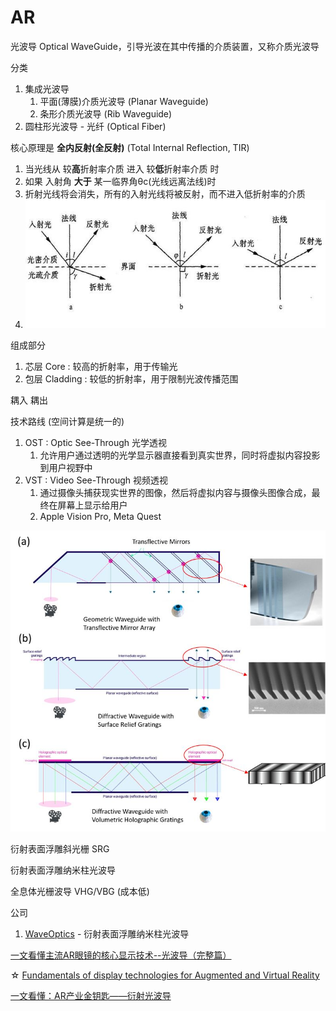# AR

光波导 Optical WaveGuide，引导光波在其中传播的介质装置，又称介质光波导

分类
1. 集成光波导
   1. 平面(薄膜)介质光波导 (Planar Waveguide)
   2. 条形介质光波导 (Rib Waveguide)
2. 圆柱形光波导 - 光纤 (Optical Fiber)

核心原理是 **全内反射(全反射)** (Total Internal Reflection, TIR)
1. 当光线从 较**高**折射率介质 进入 较**低**折射率介质 时
2. 如果 入射角 **大于** 某一临界角θc(光线远离法线)时
3. 折射光线将会消失，所有的入射光线将被反射，而不进入低折射率的介质
4. <img src="Pics/ar001.png">

组成部分
1. 芯层 Core     : 较高的折射率，用于传输光
2. 包层 Cladding : 较低的折射率，用于限制光波传播范围


耦入 耦出


技术路线 (空间计算是统一的)
1. OST : Optic See-Through 光学透视
   1. 允许用户通过透明的光学显示器直接看到真实世界，同时将虚拟内容投影到用户视野中
2. VST : Video See-Through 视频透视
   1. 通过摄像头捕获现实世界的图像，然后将虚拟内容与摄像头图像合成，最终在屏幕上显示给用户
   2. Apple Vision Pro, Meta Quest

<img src="Pics/ar002.png">

衍射表面浮雕斜光栅 SRG

衍射表面浮雕纳米柱光波导

全息体光栅波导 VHG/VBG (成本低)

公司
1. [WaveOptics](https://waveoptics.ar/) - 衍射表面浮雕纳米柱光波导



[一文看懂主流AR眼镜的核心显示技术--光波导（完整篇）](https://www.eet-china.com/mp/a42617.html)

☆ [Fundamentals of display technologies for Augmented and Virtual Reality](https://hackernoon.com/fundamentals-of-display-technologies-for-augmented-and-virtual-reality-c88e4b9b0895)

[一文看懂：AR产业金钥匙——衍射光波导](https://xueqiu.com/8552745795/133678299)

